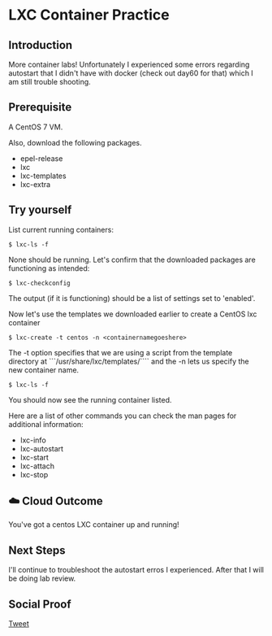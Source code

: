 
# LXC Container Practice

## Introduction

More container labs! Unfortunately I experienced some errors regarding autostart that I didn't have with docker (check out day60 for that) which I am still trouble shooting.

## Prerequisite

A CentOS 7 VM. 

Also, download the following packages.

- epel-release
- lxc
- lxc-templates
- lxc-extra

## Try yourself

List current running containers:
```
$ lxc-ls -f
```

None should be running. Let's confirm that the downloaded packages are functioning as intended:

```
$ lxc-checkconfig
```
The output (if it is functioning) should be a list of settings set to 'enabled'.

Now let's use the templates we downloaded earlier to create a CentOS lxc container

```
$ lxc-create -t centos -n <containernamegoeshere>
```
The -t option specifies that we are using a script from the template directory at ```/usr/share/lxc/templates/```` and the -n lets us specify the new container name.

```
$ lxc-ls -f
```
You should now see the running container listed. 

Here are a list of other commands you can check the man pages for additional information:

- lxc-info
- lxc-autostart
- lxc-start
- lxc-attach
- lxc-stop

## ☁️ Cloud Outcome

You've got a centos LXC container up and running!

## Next Steps

I'll continue to troubleshoot the autostart erros I experienced. After that I will be doing lab review.

## Social Proof

[Tweet]()